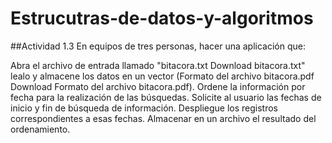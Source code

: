 # Estrucutras-de-datos-y-algoritmos

##Actividad 1.3
En equipos de tres personas, hacer una aplicación que:

Abra el archivo de entrada llamado "bitacora.txt Download bitacora.txt" lealo y almacene los datos en un vector  (Formato del archivo bitacora.pdf Download Formato del archivo bitacora.pdf).
Ordene la información por fecha para la realización de las búsquedas.
Solicite al usuario las fechas de inicio y fin de búsqueda de información.
Despliegue los registros correspondientes a esas fechas.
Almacenar en un archivo el resultado del ordenamiento.
